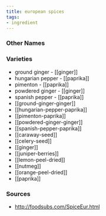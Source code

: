 ```yaml
---
title: european spices
tags:
- ingredient
---
```



### Other Names


### Varieties

* ground ginger - [[ginger]]
* hungarian pepper - [[paprika]]
* pimenton - [[paprika]]
* powdered ginger - [[ginger]]
* spanish pepper - [[paprika]]
* [[ground-ginger-ginger]]
* [[hungarian-pepper-paprika]]
* [[pimenton-paprika]]
* [[powdered-ginger-ginger]]
* [[spanish-pepper-paprika]]
* [[caraway-seed]]
* [[celery-seed]]
* [[ginger]]
* [[juniper-berries]]
* [[lemon-peel-dried]]
* [[nutmeg]]
* [[orange-peel-dried]]
* [[paprika]]

### Sources
* http://foodsubs.com/SpiceEur.html
